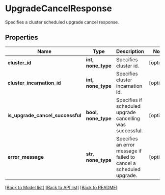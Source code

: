# UpgradeCancelResponse

Specifies a cluster scheduled upgrade cancel response.

## Properties
Name | Type | Description | Notes
------------ | ------------- | ------------- | -------------
**cluster_id** | **int, none_type** | Specifies cluster id. | [optional] 
**cluster_incarnation_id** | **int, none_type** | Specifies cluster incarnation id. | [optional] 
**is_upgrade_cancel_successful** | **bool, none_type** | Specifies if scheduled upgrade cancelling was successful. | [optional] 
**error_message** | **str, none_type** | Specifies an error message if failed to cancel a scheduled upgrade. | [optional] 

[[Back to Model list]](../README.md#documentation-for-models) [[Back to API list]](../README.md#documentation-for-api-endpoints) [[Back to README]](../README.md)


